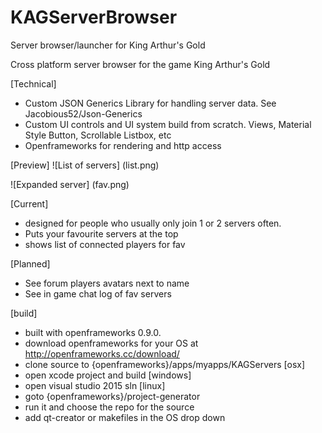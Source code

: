 # KAGServerBrowser
Server browser/launcher for King Arthur's Gold

Cross platform server browser for the game King Arthur's Gold

[Technical]
- Custom JSON Generics Library for handling server data. See Jacobious52/Json-Generics
- Custom UI controls and UI system build from scratch. Views, Material Style Button, Scrollable Listbox, etc
- Openframeworks for rendering and http access

[Preview]
![List of servers]
(list.png)

![Expanded server]
(fav.png)

[Current]
- designed for people who usually only join 1 or 2 servers often.
- Puts your favourite servers at the top
- shows list of connected players for fav 


[Planned]
- See forum players avatars next to name
- See in game chat log of fav servers

[build]
- built with openframeworks 0.9.0.
- download openframeworks for your OS at http://openframeworks.cc/download/
- clone source to {openframeworks}/apps/myapps/KAGServers
[osx]
- open xcode project and build
[windows]
- open visual studio 2015 sln
[linux]
- goto {openframeworks}/project-generator
- run it and choose the repo for the source
- add qt-creator or makefiles in the OS drop down
